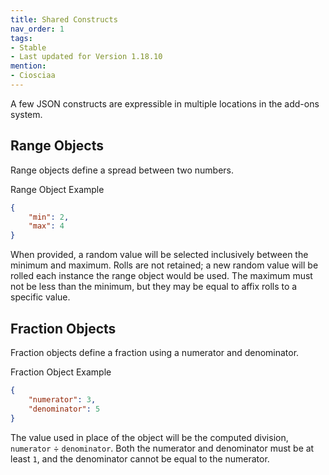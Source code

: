 ```yaml
---
title: Shared Constructs
nav_order: 1
tags:
- Stable
- Last updated for Version 1.18.10
mention:
- Ciosciaa
---
```


A few JSON constructs are expressible in multiple locations in the add-ons system.

## Range Objects
Range objects define a spread between two numbers.

<CodeHeader>Range Object Example</CodeHeader>

```json
{
	"min": 2,
	"max": 4
}
```

When provided, a random value will be selected inclusively between the minimum and maximum. Rolls are not retained; a new random value will be rolled each instance the range object would be used. The maximum must not be less than the minimum, but they may be equal to affix rolls to a specific value.

## Fraction Objects
Fraction objects define a fraction using a numerator and denominator.

<CodeHeader>Fraction Object Example</CodeHeader>

```json
{
	"numerator": 3,
	"denominator": 5
}
```

The value used in place of the object will be the computed division, `numerator` ÷ `denominator`. Both the numerator and denominator must be at least `1`, and the denominator cannot be equal to the numerator.